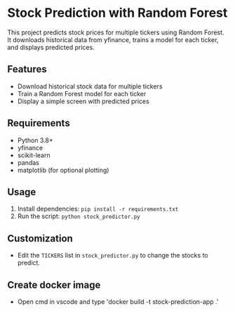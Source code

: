 # Stock Prediction with Random Forest

This project predicts stock prices for multiple tickers using Random Forest. It downloads historical data from yfinance, trains a model for each ticker, and displays predicted prices.

## Features
- Download historical stock data for multiple tickers
- Train a Random Forest model for each ticker
- Display a simple screen with predicted prices

## Requirements
- Python 3.8+
- yfinance
- scikit-learn
- pandas
- matplotlib (for optional plotting)

## Usage
1. Install dependencies: `pip install -r requirements.txt`
2. Run the script: `python stock_predictor.py`

## Customization
- Edit the `TICKERS` list in `stock_predictor.py` to change the stocks to predict.

## Create docker image
- Open cmd in vscode and type 'docker build -t stock-prediction-app .'
